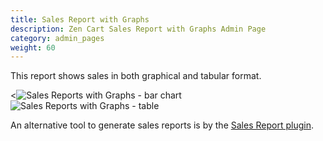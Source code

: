 ```yaml
---
title: Sales Report with Graphs
description: Zen Cart Sales Report with Graphs Admin Page 
category: admin_pages
weight: 60
---
```


This report shows sales in both graphical and tabular format. 

<![Sales Reports with Graphs - bar chart](/images/srg_1.png) ![Sales Reports with Graphs - table](/images/srg_2.png)

An alternative tool to generate sales reports is by the [Sales Report plugin](https://www.zen-cart.com/downloads.php?do=file&id=9). 
